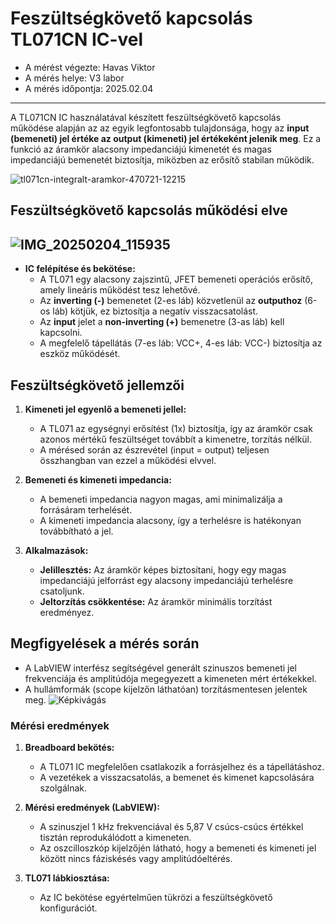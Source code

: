 # Feszültségkövető kapcsolás TL071CN IC-vel
- A mérést végezte: Havas Viktor
- A mérés helye: V3 labor
- A mérés időpontja: 2025.02.04
-------------------------------------------
A TL071CN IC használatával készített feszültségkövető kapcsolás működése alapján az az egyik legfontosabb tulajdonsága, hogy az **input (bemeneti) jel értéke az output (kimeneti) jel értékeként jelenik meg**. Ez a funkció az áramkör alacsony impedanciájú kimenetét és magas impedanciájú bemenetét biztosítja, miközben az erősítő stabilan működik.

![tl071cn-integralt-aramkor-470721-12215](https://github.com/user-attachments/assets/57b42e9c-16bb-4f87-8da3-28fb79509f6d)

## Feszültségkövető kapcsolás működési elve
![IMG_20250204_115935](https://github.com/user-attachments/assets/c44451b3-f44c-4ff5-a299-e10565c98d89)
-------------------------------------------
- **IC felépítése és bekötése:** 
  - A TL071 egy alacsony zajszintű, JFET bemeneti operációs erősítő, amely lineáris működést tesz lehetővé.
  - Az **inverting (-)** bemenetet (2-es láb) közvetlenül az **outputhoz** (6-os láb) kötjük, ez biztosítja a negatív visszacsatolást.
  - Az **input** jelet a **non-inverting (+)** bemenetre (3-as láb) kell kapcsolni.
  - A megfelelő tápellátás (7-es láb: VCC+, 4-es láb: VCC-) biztosítja az eszköz működését.

## Feszültségkövető jellemzői
1. **Kimeneti jel egyenlő a bemeneti jellel:**
   - A TL071 az egységnyi erősítést (1x) biztosítja, így az áramkör csak azonos mértékű feszültséget továbbít a kimenetre, torzítás nélkül.
   - A mérésed során az észrevétel (input = output) teljesen összhangban van ezzel a működési elvvel.

2. **Bemeneti és kimeneti impedancia:**
   - A bemeneti impedancia nagyon magas, ami minimalizálja a forrásáram terhelését.
   - A kimeneti impedancia alacsony, így a terhelésre is hatékonyan továbbítható a jel.

3. **Alkalmazások:**
   - **Jelillesztés:** Az áramkör képes biztosítani, hogy egy magas impedanciájú jelforrást egy alacsony impedanciájú terhelésre csatoljunk.
   - **Jeltorzítás csökkentése:** Az áramkör minimális torzítást eredményez.

## Megfigyelések a mérés során
- A LabVIEW interfész segítségével generált szinuszos bemeneti jel frekvenciája és amplitúdója megegyezett a kimeneten mért értékekkel.
- A hullámformák (scope kijelzőn láthatóan) torzításmentesen jelentek meg.
![Képkivágás](https://github.com/user-attachments/assets/b5a43aab-ed17-4d62-a7b2-0d3caf015189)


### Mérési eredmények
1. **Breadboard bekötés:**
   - A TL071 IC megfelelően csatlakozik a forrásjelhez és a tápellátáshoz.
   - A vezetékek a visszacsatolás, a bemenet és kimenet kapcsolására szolgálnak.

2. **Mérési eredmények (LabVIEW):**
   - A szinuszjel 1 kHz frekvenciával és 5,87 V csúcs-csúcs értékkel tisztán reprodukálódott a kimeneten.
   - Az oszcilloszkóp kijelzőjén látható, hogy a bemeneti és kimeneti jel között nincs fáziskésés vagy amplitúdóeltérés.

3. **TL071 lábkiosztása:**
   - Az IC bekötése egyértelműen tükrözi a feszültségkövető konfigurációt.
